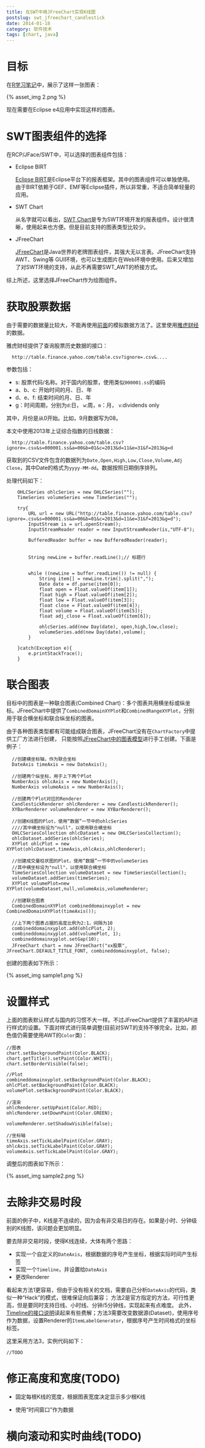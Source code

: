 ```yaml
---
title: 在SWT中用JFreeChart实现K线图
postslug: swt_jfreechart_candlestick
date: 2014-01-18
category: 软件技术
tags: [chart, java]
---
```



# 目标

在[R学习笔记](/2013/05/03/r_notes_1_what.html)中，展示了这样一张图表：

{% asset_img 2.png  %}

现在需要在Eclipse e4应用中实现这样的图表。

# SWT图表组件的选择

在RCP/JFace/SWT中，可以选择的图表组件包括：

- Eclipse BIRT

  [Eclipse BIRT](http://www.eclipse.org/birt/phoenix/)是Eclipse平台下的报表框架。其中的图表组件可以单独使用。
  由于BIRT依赖于GEF、EMF等Eclipse插件，所以非常重，不适合简单轻量的应用。

- SWT Chart

  从名字就可以看出，[SWT Chart](http://www.swtchart.org/)是专为SWT环境开发的报表组件。设计很清晰，使用起来也方便。但是目前支持的图表类型比较少。

- JFreeChart

  [JFreeChart](http://www.jfree.org/jfreechart/)是Java世界的老牌图表组件，其强大无以言表。JFreeChart支持AWT、Swing等
GUI环境，也可以生成图片在Web环境中使用。后来又增加了对SWT环境的支持，从此不再需要SWT_AWT的桥接方式。


综上所述，这里选择JFreeChart作为绘图组件。



# 获取股票数据

由于需要的数据量比较大，不能再使用[前面]()的模拟数据方法了。这里使用[雅虎财经](http://finance.yahoo.com/)的数据。

雅虎财经提供了查询股票历史数据的接口：

```
  http://table.finance.yahoo.com/table.csv?ignore=.csv&....
```
参数包括：

- s: 股票代码/名称。对于国内的股票，使用类似`000001.ss`的编码
- a、b、c: 开始时间的月、日、年
- d、e、f: 结束时间的月、日、年
- g：时间周期，分别为`d`:日， `w`:周，`m`：月， `v`:dividends only

其中，月份是从0开始。比如，9月数据写为08。

本文中使用2013年上证综合指数的日线数据：

```
  http://table.finance.yahoo.com/table.csv?ignore=.csv&s=000001.ss&a=00&b=01&c=2013&d=11&e=31&f=2013&g=d
```

获取到的CSV文件包含的数据列为`Date,Open,High,Low,Close,Volume,Adj Close`，其中Date的格式为`yyyy-MM-dd`。数据按照日期倒序排列。

处理代码如下：

```
	OHLCSeries ohlcSeries = new OHLCSeries("");
	TimeSeries volumeSeries =new TimeSeries("");

	try{
		URL url = new URL("http://table.finance.yahoo.com/table.csv?ignore=.csv&s=000001.ss&a=00&b=01&c=2013&d=11&e=31&f=2013&g=d");
		InputStream is = url.openStream();
		InputStreamReader reader = new InputStreamReader(is,"UTF-8");

		BufferedReader buffer = new BufferedReader(reader);


		String newLine = buffer.readLine();// 标题行


		while ((newLine = buffer.readLine()) != null) {
            String item[] = newLine.trim().split(",");
            Date date = df.parse(item[0]);
            float open = Float.valueOf(item[1]);
            float high = Float.valueOf(item[2]);
            float low = Float.valueOf(item[3]);
            float close = Float.valueOf(item[4]);
            float volume = Float.valueOf(item[5]);
            float adj_close = Float.valueOf(item[6]);

            ohlcSeries.add(new Day(date), open,high,low,close);
            volumeSeries.add(new Day(date),volume);
        }

	}catch(Exception e){
		e.printStackTrace();
	}
```




# 联合图表

目标中的图表是一种联合图表(Combined Chart)：多个图表共用横坐标或纵坐标。JFreeChart中提供了`CombinedDomainXYPlot`和`CombinedRangeXYPlot`，分别用于联合横坐标和联合纵坐标的图表。

由于各种图表类型都有可能组成联合图表，JFreeChart没有在`ChartFactory`中提供工厂方法进行创建，
只能按照[JFreeChart中的图表模型](/2014/01/17/jfreechart.html#menuIndex1)进行手工创建。下面是例子：

```
  //创建横坐标轴，作为联合坐标
  DateAxis timeAxis = new DateAxis();

  //创建两个纵坐标，用于上下两个Plot
  NumberAxis ohlcAxis = new NumberAxis();
  NumberAxis volumeAxis = new NumberAxis();

  //创建两个Plot对应的Renderer
  CandlestickRenderer ohlcRenderer = new CandlestickRenderer();
  XYBarRenderer volumeRenderer = new XYBarRenderer();

  //创建K线图的Plot，使用“数据”一节中的ohlcSeries
  ////其中横坐标设为"null"，以使用联合横坐标
  OHLCSeriesCollection ohlcDataset = new OHLCSeriesCollection();
  ohlcDataset.addSeries(ohlcSeries);
  XYPlot ohlcPlot = new XYPlot(ohlcDataset,timeAxis,ohlcAxis,ohlcRenderer);

  //创建成交量柱状图的Plot，使用“数据”一节中的volumeSeries
  //其中横坐标设为"null"，以使用联合横坐标
  TimeSeriesCollection volumeDataset = new TimeSeriesCollection();
  volumeDataset.addSeries(timeSeries);
  XYPlot volumePlot=new XYPlot(volumeDataset,null,volumeAxis,volumeRenderer;

  //创建联合图表
  CombinedDomainXYPlot combineddomainxyplot = new CombinedDomainXYPlot(timeAxis());

  //上下两个图表占据的高度比例为2:1，间隔为10
  combineddomainxyplot.add(ohlcPlot, 2);
  combineddomainxyplot.add(volumePlot, 1);
  combineddomainxyplot.setGap(10);
  JFreeChart chart = new JFreeChart("xx股票", JFreeChart.DEFAULT_TITLE_FONT, combineddomainxyplot, false);

```

创建的图表如下所示：

{% asset_img sample1.png  %}

# 设置样式


上面的图表默认样式与国内的习惯不大一样。不过JFreeChart提供了丰富的API进行样式的设置。下面对样式进行简单调整(目前对SWT的支持不够完全。比如，颜色值仍需要使用AWT的`Color`类)：

```
//图表
chart.setBackgroundPaint(Color.BLACK);
chart.getTitle().setPaint(Color.WHITE);
chart.setBorderVisible(false);

//Plot
combineddomainxyplot.setBackgroundPaint(Color.BLACK);
ohlcPlot.setBackgroundPaint(Color.BLACK);
volumePlot.setBackgroundPaint(Color.BLACK);

//渲染
ohlcRenderer.setUpPaint(Color.RED);
ohlcRenderer.setDownPaint(Color.GREEN);

volumeRenderer.setShadowVisible(false);

//坐标轴
timeAxis.setTickLabelPaint(Color.GRAY);
ohlcAxis.setTickLabelPaint(Color.GRAY);
volumeAxis.setTickLabelPaint(Color.GRAY);

```

调整后的图表如下所示：

{% asset_img sample2.png  %}

# 去除非交易时段

前面的例子中，K线是不连续的，因为会有非交易日的存在。如果是小时、分钟级别的K线图，该问题会更加明显。

要去除非交易时段，使得K线连续，大体有两个思路：

- 实现一个自定义的`DateAxis`，根据数据的序号产生坐标，根据实际时间产生标签
- 实现一个`Timeline`，并设置给`DateAxis`
- 更改Renderer

看起来方法1更容易，但由于没有相关的文档，需要自己分析`DateAxis`的代码，类似一种“Hack”的模式，很难保证向后兼容；
方法2是官方指定的方法，可行性更高，但是要同时支持日线、小时线、分钟/5分钟线，实现起来有点难度。
此外，[Timeline的接口说明](http://www.jfree.org/jfreechart/api/javadoc/org/jfree/chart/axis/Timeline.html)读起来有些费解；方法3需要改变数据源(Dataset)，使用序号作为数据，设置Renderer的`ItemLabelGenerator`，根据序号产生时间格式的坐标标签。

这里采用方法3，实例代码如下：

```
//TODO

```

# 修正高度和宽度(TODO)

- 固定每根K线的宽度，根据图表宽度决定显示多少根K线

- 使用“时间窗口”作为数据


# 横向滚动和实时曲线(TODO)








